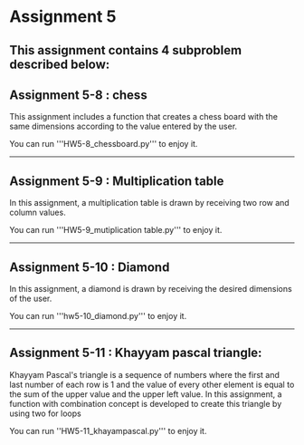 # Assignment 5

This assignment contains 4 subproblem described below:
---

## Assignment 5-8 : chess

This assignment includes a function that creates a chess board with the same dimensions according to the value entered by the user.


You can run '''HW5-8_chessboard.py'''  to enjoy it.

---
## Assignment 5-9 : Multiplication table
In this assignment, a multiplication table is drawn by receiving two row and column values.


You can run '''HW5-9_mutiplication table.py'''  to enjoy it.

 ---

## Assignment 5-10 : Diamond 

 In this assignment, a diamond is drawn by receiving the desired dimensions of the user.


You can run '''hw5-10_diamond.py'''  to enjoy it.

---

## Assignment 5-11 : Khayyam pascal triangle:

Khayyam Pascal's triangle is a sequence of numbers where the first and last number of each row is 1 and the value of every other element is equal to the sum of the upper value and the upper left value. In this assignment, a function with combination concept is developed to create this triangle by using two for loops 


You can run ''HW5-11_khayampascal.py'''  to enjoy it.

 